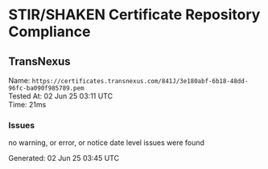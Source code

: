 # STIR/SHAKEN Certificate Repository Compliance

## TransNexus

Name: `https://certificates.transnexus.com/841J/3e180abf-6b18-48dd-96fc-ba090f985789.pem`\
Tested At: 02 Jun 25 03:11 UTC\
Time: 21ms

### Issues

no warning, or error, or notice date level issues were found

Generated: 02 Jun 25 03:45 UTC